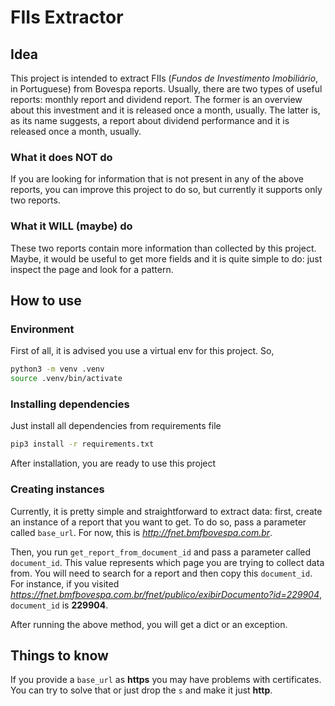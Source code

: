 # FIIs Extractor

## Idea

This project is intended to extract FIIs (*Fundos de Investimento Imobiliário*, in Portuguese) from Bovespa reports. Usually, there are two types of useful reports: monthly report and dividend report. The former is an overview about this investment and it is released once a month, usually. The latter is, as its name suggests, a report about dividend performance and it is released once a month, usually.

### What it does NOT do

If you are looking for information that is not present in any of the above reports, you can improve this project to do so, but currently it supports only two reports.

### What it WILL (maybe) do

These two reports contain more information than collected by this project. Maybe, it would be useful to get more fields and it is quite simple to do: just inspect the page and look for a pattern.

## How to use

### Environment

First of all, it is advised you use a virtual env for this project. So,
```sh
python3 -m venv .venv
source .venv/bin/activate
```

### Installing dependencies

Just install all dependencies from requirements file
```sh
pip3 install -r requirements.txt
```
After installation, you are ready to use this project

### Creating instances

Currently, it is pretty simple and straightforward to extract data: first, create an instance of a report that you want to get. To do so, pass a parameter called `base_url`. For now, this is *http://fnet.bmfbovespa.com.br*.

Then, you run `get_report_from_document_id` and pass a parameter called `document_id`. This value represents which page you are trying to collect data from. You will need to search for a report and then copy this `document_id`. For instance, if you visited *https://fnet.bmfbovespa.com.br/fnet/publico/exibirDocumento?id=229904*, `document_id` is **229904**.

After running the above method, you will get a dict or an exception.


## Things to know

If you provide a `base_url` as **https** you may have problems with certificates. You can try to solve that or just drop the `s` and make it just **http**.